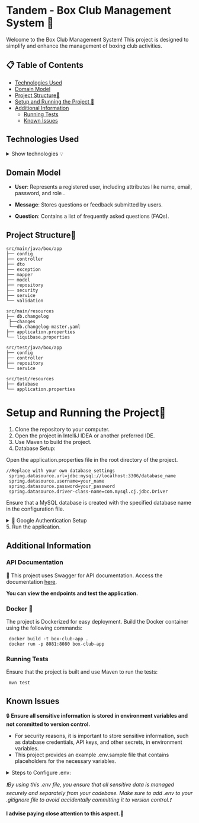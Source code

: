 # Tandem - Box Club Management System 🥊
Welcome to the Box Club Management System! This project is designed to simplify and enhance the management of boxing club activities.

## 📋 Table of Contents
- [Technologies Used](#technologies-used)
- [Domain Model](#domain-model)
- [Project Structure📁](#project-structure)
- [Setup and Running the Project 🚀](#setup-and-running-the-project)
- [Additional Information](#additional-information)
  - [Running Tests](#running-tests)
  - [Known Issues](#known-issues)

## Technologies Used 

<details>
<summary>Show technologies 💡</summary>
  
- Spring Boot
- Spring Security
- Spring Web
- Spring Data JPA
- Spring Security OAuth2 (for Google Authentication)
- Maven
- Docker
-	Lombok
-	MySQL
- Redis
-	Liquibase
-	Mapstruct
- Swagger
</details>

## Domain Model
+ **User**: Represents a registered user, including attributes like name, email, password, and role .
 
+ **Message**: Stores questions or feedback submitted by users.
 
+ **Question**: Contains a list of frequently asked questions (FAQs).

## Project Structure📁
```plaintext
src/main/java/box/app
├── config
├── controller
├── dto
├── exception
├── mapper
├── model
├── repository
├── security
├── service
└── validation

src/main/resources
├── db.changelog
 ├──changes
 └──db.changelog-master.yaml
├── application.properties
└── liquibase.properties

src/test/java/box/app
├── config
├── controller
├── repository
└── service

src/test/resources
├── database
└── application.properties
```

# Setup and Running the Project🚀
1. Clone the repository to your computer.
2. Open the project in IntelliJ IDEA or another preferred IDE.
3. Use Maven to build the project.
4. Database Setup:

Open the application.properties file in the root directory of the project.
```plaintext
//Replace with your own database settings
 spring.datasource.url=jdbc:mysql://localhost:3306/database_name
 spring.datasource.username=your_name
 spring.datasource.password=your_password
 spring.datasource.driver-class-name=com.mysql.cj.jdbc.Driver
```
Ensure that a MySQL database is created with the specified database name in the configuration file.

<details>
<summary>🔑 Google Authentication Setup</summary>

**Obtain API Credentials**:
- Go to the [Google Cloud Console](https://console.cloud.google.com/).
- Create a new project or select an existing one.
- Navigate to **APIs & Services** → **Credentials**.
- Create an **OAuth 2.0 Client ID**.
- Configure the redirect URI (e.g., `http://localhost:8080/login/oauth2/code/google`).

**Edit application.properties**:
```properties
spring.security.oauth2.client.registration.google.client-id=client.registration_google_client_id
spring.security.oauth2.client.registration.google.client-secret=client.registration_google_client_secret
spring.security.oauth2.client.registration.google.redirect-uri=http://localhost:8080/login/oauth2/code/google
spring.security.oauth2.client.registration.google.scope=profile, email
spring.security.oauth2.client.registration.google.client-name=Google

```
**Edit Redis Configuration:**
```plaintext
spring.data.redis.host=redis_host
spring.data.redis.port=redis_port
spring.data.redis.password=redis_password
spring.data.redis.ssl.enabled=true
```
Ensure that a Redis database is created with the specified database name in the configuration file.
</details>
5. Run the application.

## Additional Information
### API Documentation
📖 This project uses Swagger for API documentation. Access the documentation [here](http://ec2-54-196-53-183.compute-1.amazonaws.com/swagger-ui/index.html#/
).

**You can view the endpoints and test the application.**
### Docker 🐳
The project is Dockerized for easy deployment. Build the Docker container using the following commands:
```plaintext
 docker build -t box-club-app .
 docker run -p 8081:8080 box-club-app
```
### Running Tests
Ensure that the project is built and use Maven to run the tests:
```plaintext
 mvn test
```

## Known Issues 
🔒 **Ensure all sensitive information is stored in environment variables and not committed to version control.**
- For security reasons, it is important to store sensitive information, such as database credentials, API keys, and other secrets, in environment variables.
- This project provides an example .env.sample file that contains placeholders for the necessary variables.

<details>
<summary>Steps to Configure .env:</summary>
  
1. Copy the .env-sample file to .env:
```plaintext
cp .env-sample .env
```
2. Edit the .env file to include your own configuration
</details>

*❗By using this .env file, you ensure that all sensitive data is managed securely and separately from your codebase. Make sure to add .env to your .gitignore file to avoid accidentally committing it to version control.❗*

**I advise paying close attention to this aspect.👀**
